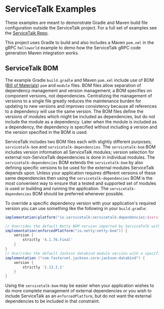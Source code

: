 # ServiceTalk Examples

These examples are meant to demonstrate Gradle and Maven build file
configuration outside the ServiceTalk project. For a full set of examples see the
[ServiceTalk Repo](https://github.com/apple/servicetalk/tree/main/servicetalk-examples).

This project uses Gradle to build and also includes a Maven `pom.xml` in the gRPC `helloworld` example to demo how the 
ServiceTalk gRPC code generation Maven integration works.

## ServiceTalk BOM
The example Gradle `build.gradle` and Maven `pom.xml` include use of BOM 
([Bill of Materials](https://maven.apache.org/guides/introduction/introduction-to-dependency-mechanism.html#bill-of-materials-bom-poms))
`pom` and `module` files. BOM files allow separation of dependency management and version management; a BOM specifies on
component versions, not dependencies. Centralizing the management of versions to a single file greatly reduces the 
maintenance burden for updating to new versions and improves consistency because all references to a dependency will use 
the same version. The BOM files define the versions of modules which might be included as dependencies, but do not 
include the module as a dependency. Later when the module is included as a dependency, the dependency is specified 
without including a version and the version specified in the BOM is used.

ServiceTalk includes two BOM files each with slightly different purposes; `servicetalk-bom` and 
`servicetalk-dependencies`. The `servicetalk-bom` BOM includes version information all ServiceTalk modules; version
selection for external non-ServiceTalk dependencies is done in individual modules. The `servicetalk-dependencies` BOM 
extends the `servicetalk-bom` by also defining specific versions to be used for the external modules ServiceTalk depends 
upon. Unless your application requires different versions of these same dependencies then using the 
`servicetalk-dependencies` BOM is the most convenient way to ensure that a tested and supported set of modules is used 
or building and running the application. The `servicetalk-dependencies` BOM should be preferred whenever possible. 

To override a specific dependency version with your application's required version you can use something like the 
following in your `build.gradle`: 

```groovy
implementation(platform("io.servicetalk:servicetalk-dependencies:$servicetalkVersion"))

// Overrides the default Netty BOM version imported by ServiceTalk with a specific version
implementation(enforcedPlatform("io.netty:netty-bom")) {
    version {
        strictly '4.1.76.Final'
    }
}
// Overrides the default Jackson databind module version with a specific version
implementation ("com.fasterxml.jackson.core:jackson-databind") {
    version {
        strictly '2.13.2.1'
    }
}
```

Using the `servicetalk-bom` may be easier when your application wishes to do more complete management of external
dependencies or you wish to include ServiceTalk as an `enforcedPlatform`, but do not want the external
dependencies to be included in that constraint.
